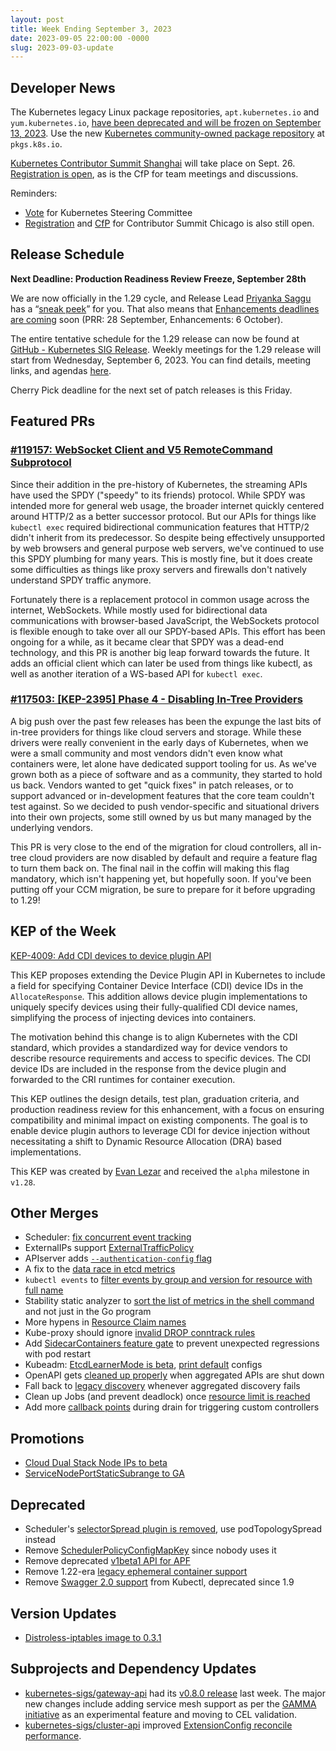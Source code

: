 ```yaml
---
layout: post
title: Week Ending September 3, 2023
date: 2023-09-05 22:00:00 -0000
slug: 2023-09-03-update
---
```


## Developer News

The Kubernetes legacy Linux package repositories, `apt.kubernetes.io` and `yum.kubernetes.io`, [have been deprecated and will be frozen on September 13, 2023](https://kubernetes.io/blog/2023/08/31/legacy-package-repository-deprecation/). Use the new [Kubernetes community-owned package repository](https://kubernetes.io/blog/2023/08/15/pkgs-k8s-io-introduction/) at `pkgs.k8s.io`.

[Kubernetes Contributor Summit Shanghai](https://www.kubernetes.dev/events/2023/kcscn/) will take place on Sept. 26.  [Registration is open](https://www.kubernetes.dev/events/2023/kcscn/registration/), as is the CfP for team meetings and discussions.

Reminders:
* [Vote](https://elections.k8s.io/app/elections/steering---2023) for Kubernetes Steering Committee
* [Registration](https://www.kubernetes.dev/events/2023/kcsna/registration/) and [CfP](https://forms.gle/htQSHpot9rp1csDz8) for Contributor Summit Chicago is also still open.

## Release Schedule

**Next Deadline: Production Readiness Review Freeze, September 28th**

We are now officially in the 1.29 cycle, and Release Lead [Priyanka Saggu](https://github.com/Priyankasaggu11929) has a “[sneak peek](https://groups.google.com/a/kubernetes.io/g/dev/c/TDwmYLxzzL8)” for you. That also means that [Enhancements deadlines are coming](https://groups.google.com/a/kubernetes.io/g/dev/c/MZcoJX6rrm4/m/7JsPvXtcAwAJ) soon (PRR: 28 September, Enhancements: 6 October).

The entire tentative schedule for the 1.29 release can now be found at [GitHub - Kubernetes SIG Release](https://github.com/kubernetes/sig-release/tree/master/releases/release-1.29). Weekly meetings for the 1.29 release will start from Wednesday, September 6, 2023. You can find details, meeting links, and agendas [here](https://bit.ly/k8s-release-cal).

Cherry Pick deadline for the next set of patch releases is this Friday.

## Featured PRs

### [#119157: WebSocket Client and V5 RemoteCommand Subprotocol](https://github.com/kubernetes/kubernetes/pull/119157)

Since their addition in the pre-history of Kubernetes, the streaming APIs have used the SPDY ("speedy" to its friends) protocol. While SPDY was intended more for general web usage, the broader internet quickly centered around HTTP/2 as a better successor protocol. But our APIs for things like `kubectl exec` required bidirectional communication features that HTTP/2 didn't inherit from its predecessor. So despite being effectively unsupported by web browsers and general purpose web servers, we've continued to use this SPDY plumbing for many years. This is mostly fine, but it does create some difficulties as things like proxy servers and firewalls don't natively understand SPDY traffic anymore.

Fortunately there is a replacement protocol in common usage across the internet, WebSockets. While mostly used for bidirectional data communications with browser-based JavaScript, the WebSockets protocol is flexible enough to take over all our SPDY-based APIs. This effort has been ongoing for a while, as it became clear that SPDY was a dead-end technology, and this PR is another big leap forward towards the future. It adds an official client which can later be used from things like kubectl, as well as another iteration of a WS-based API for `kubectl exec`.

### [#117503: [KEP-2395] Phase 4 - Disabling In-Tree Providers](https://github.com/kubernetes/kubernetes/pull/117503)

A big push over the past few releases has been the expunge the last bits of in-tree providers for things like cloud servers and storage. While these drivers were really convenient in the early days of Kubernetes, when we were a small community and most vendors didn't even know what containers were, let alone have dedicated support tooling for us. As we've grown both as a piece of software and as a community, they started to hold us back. Vendors wanted to get "quick fixes" in patch releases, or to support advanced or in-development features that the core team couldn't test against. So we decided to push vendor-specific and situational drivers into their own projects, some still owned by us but many managed by the underlying vendors.

This PR is very close to the end of the migration for cloud controllers, all in-tree cloud providers are now disabled by default and require a feature flag to turn them back on. The final nail in the coffin will making this flag mandatory, which isn't happening yet, but hopefully soon. If you've been putting off your CCM migration, be sure to prepare for it before upgrading to 1.29!

## KEP of the Week

[KEP-4009: Add CDI devices to device plugin API](https://github.com/kubernetes/enhancements/tree/master/keps/sig-node/4009-add-cdi-devices-to-device-plugin-api)

This KEP proposes extending the Device Plugin API in Kubernetes to include a field for specifying Container Device Interface (CDI) device IDs in the `AllocateResponse`. This addition allows device plugin implementations to uniquely specify devices using their fully-qualified CDI device names, simplifying the process of injecting devices into containers.

The motivation behind this change is to align Kubernetes with the CDI standard, which provides a standardized way for device vendors to describe resource requirements and access to specific devices. The CDI device IDs are included in the response from the device plugin and forwarded to the CRI runtimes for container execution.

This KEP outlines the design details, test plan, graduation criteria, and production readiness review for this enhancement, with a focus on ensuring compatibility and minimal impact on existing components. The goal is to enable device plugin authors to leverage CDI for device injection without necessitating a shift to Dynamic Resource Allocation (DRA) based implementations.

This KEP was created by [Evan Lezar](https://github.com/kubernetes/kubernetes/pull/118254) and received the `alpha` milestone in `v1.28`.

## Other Merges

* Scheduler: [fix concurrent event tracking](https://github.com/kubernetes/kubernetes/pull/120413)
* ExternalIPs support [ExternalTrafficPolicy](https://github.com/kubernetes/kubernetes/pull/119150)
* APIserver adds [`--authentication-config` flag](https://github.com/kubernetes/kubernetes/pull/119142)
* A fix to the [data race in etcd metrics](https://github.com/kubernetes/kubernetes/pull/120174)
* `kubectl events` to [filter events by group and version for resource with full name](https://github.com/kubernetes/kubernetes/pull/120119)
* Stability static analyzer to [sort the list of metrics in the shell command](https://github.com/kubernetes/kubernetes/pull/120197) and not just in the Go program
* More hypens in [Resource Claim names](https://github.com/kubernetes/kubernetes/pull/120336)
* Kube-proxy should ignore [invalid DROP conntrack rules](https://github.com/kubernetes/kubernetes/pull/120412)
* Add [SidecarContainers feature gate](https://github.com/kubernetes/kubernetes/pull/120281) to prevent unexpected regressions with pod restart
* Kubeadm: [EtcdLearnerMode is beta](https://github.com/kubernetes/kubernetes/pull/120228), [print default](https://github.com/kubernetes/kubernetes/pull/119346) configs
* OpenAPI gets [cleaned up properly](https://github.com/kubernetes/kubernetes/pull/120108) when aggregated APIs are shut down
* Fall back to [legacy discovery](https://github.com/kubernetes/kubernetes/pull/119870) whenever aggregated discovery fails
* Clean up Jobs (and prevent deadlock) once [resource limit is reached](https://github.com/kubernetes/kubernetes/pull/119776)
* Add more [callback points](https://github.com/kubernetes/kubernetes/pull/117502) during drain for triggering custom controllers

## Promotions

* [Cloud Dual Stack Node IPs to beta](https://github.com/kubernetes/kubernetes/pull/120275)
* [ServiceNodePortStaticSubrange to GA](https://github.com/kubernetes/kubernetes/pull/120233)

## Deprecated

* Scheduler's [selectorSpread plugin is removed](https://github.com/kubernetes/kubernetes/pull/117720), use podTopologySpread instead
* Remove [SchedulerPolicyConfigMapKey](https://github.com/kubernetes/kubernetes/pull/120399) since nobody uses it
* Remove deprecated [v1beta1 API for APF](https://github.com/kubernetes/kubernetes/pull/120259)
* Remove 1.22-era [legacy ephemeral container support](https://github.com/kubernetes/kubernetes/pull/119537)
* Remove [Swagger 2.0 support](https://github.com/kubernetes/kubernetes/pull/119410) from Kubectl, deprecated since 1.9

## Version Updates

* [Distroless-iptables image to 0.3.1](https://github.com/kubernetes/kubernetes/pull/120352)

## Subprojects and Dependency Updates

* [kubernetes-sigs/gateway-api](https://github.com/kubernetes-sigs/gateway-api/) had its [v0.8.0 release](https://github.com/kubernetes-sigs/gateway-api/releases/tag/v0.8.0) last week. The major new changes include adding service mesh support as per the [GAMMA initiative](https://gateway-api.sigs.k8s.io/concepts/gamma/) as an experimental feature and moving to CEL validation.
* [kubernetes-sigs/cluster-api](https://github.com/kubernetes-sigs/cluster-api) improved [ExtensionConfig reconcile performance](https://github.com/kubernetes-sigs/cluster-api/pull/9338).
